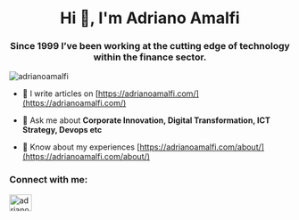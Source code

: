 <h1 align="center">Hi 👋, I'm Adriano Amalfi</h1>
<h3 align="center">Since 1999 I’ve been working at the cutting edge of technology within the finance sector.</h3>

<p align="left"> <img src="https://komarev.com/ghpvc/?username=adrianoamalfi&label=Profile%20views&color=0e75b6&style=flat" alt="adrianoamalfi" /> </p>

- 📝 I  write articles on [https://adrianoamalfi.com/](https://adrianoamalfi.com/)

- 💬 Ask me about **Corporate Innovation, Digital Transformation, ICT Strategy, Devops etc**

- 📄 Know about my experiences [https://adrianoamalfi.com/about/](https://adrianoamalfi.com/about/)



<h3 align="left">Connect with me:</h3>
<p align="left">
<a href="[https://linkedin.com/in/adrianoamalfi](https://www.linkedin.com/comm/mynetwork/discovery-see-all?usecase=PEOPLE_FOLLOWS&followMember=adrianoamalfi)" target="blank"><img align="center" src="https://raw.githubusercontent.com/rahuldkjain/github-profile-readme-generator/master/src/images/icons/Social/linked-in-alt.svg" alt="adrianoamalfi" height="30" width="40" /></a>
</p>

